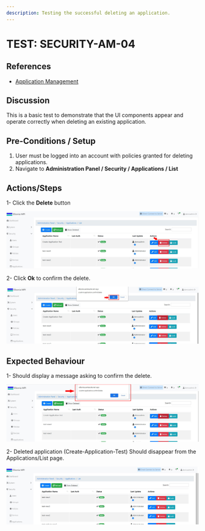```yaml
---
description: Testing the successful deleting an application.
---
```


# TEST: SECURITY-AM-04

## References

* [Application Management](../../../../../../../operations-1/system-administration/security-administration/application-management.md)

## Discussion

This is a basic test to demonstrate that the UI components appear and operate correctly when deleting an existing application.

## Pre-Conditions / Setup

1. User must be logged into an account with policies granted for deleting applications.
2. Navigate to **Administration Panel / Security / Applications / List**



## Actions/Steps

1- Click the **Delete** button

![](<../../../../../../../.gitbook/assets/14 (1).jpg>)

2- Click  **Ok** to confirm the delete.

![](<../../../../../../../.gitbook/assets/16 (1).jpg>)

## Expected Behaviour

1- Should display a message asking to confirm the delete.

![](<../../../../../../../.gitbook/assets/15 (2).jpg>)

2- Deleted application (Create-Application-Test) Should disappear from the Applications/List page.

![](../../../../../../../.gitbook/assets/17.jpg)
